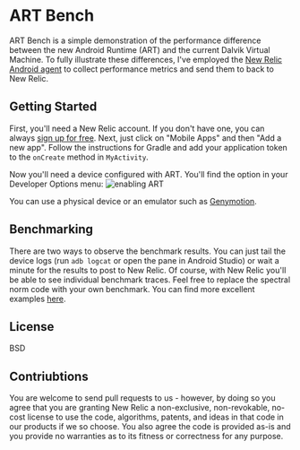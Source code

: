 ART Bench
=========
ART Bench is a simple demonstration of the performance difference between the new Android Runtime (ART) and the current Dalvik Virtual Machine.  To fully illustrate these differences, I've employed the [New Relic Android agent](http://newrelic.com/android-app-optimization) to collect performance metrics and send them to back to New Relic.


Getting Started
---------------
First, you'll need a New Relic account.  If you don't have one, you can always [sign up for free](http://newrelic.com/signup).  Next, just click on "Mobile Apps" and then "Add a new app".  Follow the instructions for Gradle and add your application token to the ```onCreate``` method in ```MyActivity```.

Now you'll need a device configured with ART.  You'll find the option in your Developer Options menu:
![enabling ART](http://i-cdn.phonearena.com/images/articles/100048-thumb/Screenshot-2.jpg)

You can use a physical device or an emulator such as [Genymotion](http://www.genymotion.com/).


Benchmarking
------------
There are two ways to observe the benchmark results.  You can just tail the device logs (run ```adb logcat``` or open the pane in Android Studio) or wait a minute for the results to post to New Relic.  Of course, with New Relic you'll be able to see individual benchmark traces.  Feel free to replace the spectral norm code with your own benchmark.  You can find more excellent examples [here](http://benchmarksgame.alioth.debian.org/u64q/java.php).


License
-------
BSD

Contriubtions
-------------
You are welcome to send pull requests to us - however, by doing so you agree that you are granting New Relic a non-exclusive, non-revokable, no-cost license to use the code, algorithms, patents, and ideas in that code in our products if we so choose. You also agree the code is provided as-is and you provide no warranties as to its fitness or correctness for any purpose.
